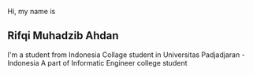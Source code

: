 Hi, my name is 
## Rifqi Muhadzib Ahdan

I'm a student from Indonesia
Collage student in Universitas Padjadjaran - Indonesia
A part of Informatic Engineer college student
